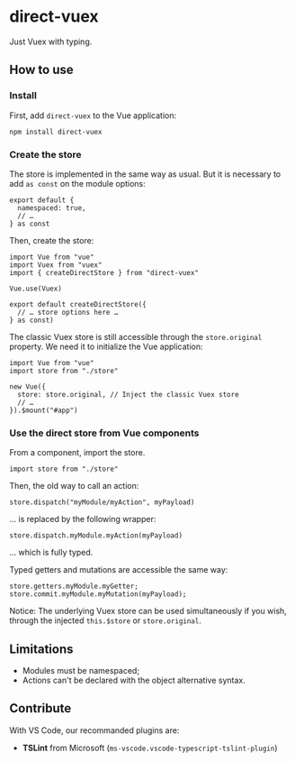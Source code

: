 # direct-vuex

Just Vuex with typing.

## How to use

### Install

First, add `direct-vuex` to the Vue application:

    npm install direct-vuex

### Create the store

The store is implemented in the same way as usual. But it is necessary to add `as const` on the module options:

    export default {
      namespaced: true,
      // …
    } as const

Then, create the store:

    import Vue from "vue"
    import Vuex from "vuex"
    import { createDirectStore } from "direct-vuex"

    Vue.use(Vuex)

    export default createDirectStore({
      // … store options here …
    } as const)

The classic Vuex store is still accessible through the `store.original` property. We need it to initialize the Vue application:

    import Vue from "vue"
    import store from "./store"

    new Vue({
      store: store.original, // Inject the classic Vuex store
      // …
    }).$mount("#app")

### Use the direct store from Vue components

From a component, import the store.

    import store from "./store"

Then, the old way to call an action:

    store.dispatch("myModule/myAction", myPayload)

… is replaced by the following wrapper:

    store.dispatch.myModule.myAction(myPayload)

… which is fully typed.

Typed getters and mutations are accessible the same way:

    store.getters.myModule.myGetter;
    store.commit.myModule.myMutation(myPayload);

Notice: The underlying Vuex store can be used simultaneously if you wish, through the injected `this.$store` or `store.original`.

## Limitations

- Modules must be namespaced;
- Actions can't be declared with the object alternative syntax.

## Contribute

With VS Code, our recommanded plugins are:

- **TSLint** from Microsoft (`ms-vscode.vscode-typescript-tslint-plugin`)
